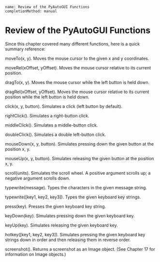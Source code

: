 ```ngMeta
name: Review of the PyAutoGUI Functions
completionMethod: manual
```
# Review of the PyAutoGUI Functions
Since this chapter covered many different functions, here is a quick summary reference:

moveTo(x, y). Moves the mouse cursor to the given x and y coordinates.

moveRel(xOffset, yOffset). Moves the mouse cursor relative to its current position.

dragTo(x, y). Moves the mouse cursor while the left button is held down.

dragRel(xOffset, yOffset). Moves the mouse cursor relative to its current position while the left button is held down.

click(x, y, button). Simulates a click (left button by default).

rightClick(). Simulates a right-button click.

middleClick(). Simulates a middle-button click.

doubleClick(). Simulates a double left-button click.

mouseDown(x, y, button). Simulates pressing down the given button at the position x, y.

mouseUp(x, y, button). Simulates releasing the given button at the position x, y.

scroll(units). Simulates the scroll wheel. A positive argument scrolls up; a negative argument scrolls down.

typewrite(message). Types the characters in the given message string.

typewrite([key1, key2, key3]). Types the given keyboard key strings.

press(key). Presses the given keyboard key string.

keyDown(key). Simulates pressing down the given keyboard key.

keyUp(key). Simulates releasing the given keyboard key.

hotkey([key1, key2, key3]). Simulates pressing the given keyboard key strings down in order and then releasing them in reverse order.

screenshot(). Returns a screenshot as an Image object. (See Chapter 17 for information on Image objects.)